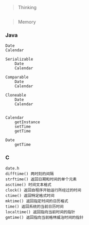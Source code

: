 > Thinking

```

```

> Memory

### Java

```
Date
Calendar

Serializable
    Date
    Calendar

Comparable
    Date
    Calendar

Cloneable
    Date
    Calendar


Calendar
    getInstance
    setTime
    getTime

Date
    getTime
```



### C

```
date.h
difftime() 两时刻的间隔
strftime() 返回日期和时间的单个元素
asctime() 时间文本格式
clock() 返回自程序开始运行所经过的时间
ctime() 返回特定格式时间
mktime() 返回指定时间的日历格式
time() 返回系统的当前日历时间
localtime() 返回指向当前时间的指针
gmtime() 返回指向当前格林威治时间的指针
```



